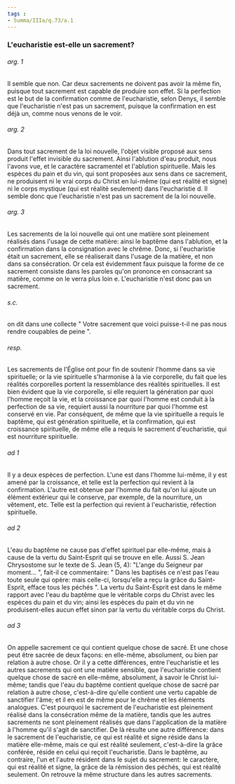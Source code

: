 ```yaml
---
tags : 
- Summa/IIIa/q.73/a.1
---
```


### L'eucharistie est-elle un sacrement?

###### arg. 1
Il semble que non. Car deux sacrements ne doivent pas avoir la même fin, puisque tout sacrement est capable de produire son effet. Si la perfection est le but de la confirmation comme de l'eucharistie, selon Denys, il semble que l'eucharistie n'est pas un sacrement, puisque la confirmation en est déjà un, comme nous venons de le voir. 

###### arg. 2
Dans tout sacrement de la loi nouvelle, l'objet visible proposé aux sens produit l'effet invisible du sacrement. Ainsi l'ablution d'eau produit, nous l'avons vue, et le caractère sacramentel et l'ablution spirituelle. Mais les espèces du pain et du vin, qui sont proposées aux sens dans ce sacrement, ne produisent ni le vrai corps du Christ en lui-même (qui est réalité et signe) ni le corps mystique (qui est réalité seulement) dans l'eucharistie d. Il semble donc que l'eucharistie n'est pas un sacrement de la loi nouvelle. 

###### arg. 3
Les sacrements de la loi nouvelle qui ont une matière sont pleinement réalisés dans l'usage de cette matière: ainsi le baptême dans l'ablution, et la confirmation dans la consignation avec le chrême. Donc, si l'eucharistie était un sacrement, elle se réaliserait dans l'usage de la matière, et non dans sa consécration. Or cela est évidemment faux puisque la forme de ce sacrement consiste dans les paroles qu'on prononce en consacrant sa matière, comme on le verra plus loin e. L'eucharistie n'est donc pas un sacrement. 

###### s.c.
on dit dans une collecte " Votre sacrement que voici puisse-t-il ne pas nous rendre coupables de peine ". 

###### resp.
Les sacrements de l'Église ont pour fin de soutenir l'homme dans sa vie spirituelle; or la vie spirituelle s'harmonise à la vie corporelle, du fait que les réalités corporelles portent la ressemblance des réalités spirituelles. Il est bien évident que la vie corporelle, si elle requiert la génération par quoi l'homme reçoit la vie, et la croissance par quoi l'homme est conduit à la perfection de sa vie, requiert aussi la nourriture par quoi l'homme est conservé en vie. Par conséquent, de même que la vie spirituelle a requis le baptême, qui est génération spirituelle, et la confirmation, qui est croissance spirituelle, de même elle a requis le sacrement d'eucharistie, qui est nourriture spirituelle. 

###### ad 1
Il y a deux espèces de perfection. L'une est dans l'homme lui-même, il y est amené par la croissance, et telle est la perfection qui revient à la confirmation. L'autre est obtenue par l'homme du fait qu'on lui ajoute un élément extérieur qui le conserve, par exemple, de la nourriture, un vêtement, etc. Telle est la perfection qui revient à l'eucharistie, réfection spirituelle. 

###### ad 2
L'eau du baptême ne cause pas d'effet spirituel par elle-même, mais à cause de la vertu du Saint-Esprit qui se trouve en elle. Aussi S. Jean Chrysostome sur le texte de S. Jean (5, 4): "L'ange du Seigneur par moment... ", fait-il ce commentaire: " Dans les baptisés ce n'est pas l'eau toute seule qui opère: mais celle-ci, lorsqu'elle a reçu la grâce du Saint-Esprit, efface tous les péchés ". La vertu du Saint-Esprit est dans le même rapport avec l'eau du baptême que le véritable corps du Christ avec les espèces du pain et du vin; ainsi les espèces du pain et du vin ne produisent-elles aucun effet sinon par la vertu du véritable corps du Christ. 

###### ad 3
On appelle sacrement ce qui contient quelque chose de sacré. Et une chose peut être sacrée de deux façons: en elle-même, absolument, ou bien par relation à autre chose. Or il y a cette différences, entre l'eucharistie et les autres sacrements qui ont une matière sensible, que l'eucharistie contient quelque chose de sacré en elle-même, absolument, à savoir le Christ lui-même; tandis que l'eau du baptême contient quelque chose de sacré par relation à autre chose, c'est-à-dire qu'elle contient une vertu capable de sanctifier l'âme; et il en est de même pour le chrême et les éléments analogues. C'est pourquoi le sacrement de l'eucharistie est pleinement réalisé dans la consécration même de la matière, tandis que les autres sacrements ne sont pleinement réalisés que dans l'application de la matière à l'homme qu'il s'agit de sanctifier. De là résulte une autre différence: dans le sacrement de l'eucharistie, ce qui est réalité et signe réside dans la matière elle-même, mais ce qui est réalité seulement, c'est-à-dire la grâce conférée, réside en celui qui reçoit l'eucharistie. Dans le baptême, au contraire, l'un et l'autre résident dans le sujet du sacrement: le caractère, qui est réalité et signe, la grâce de la rémission des péchés, qui est réalité seulement. On retrouve la même structure dans les autres sacrements. 

